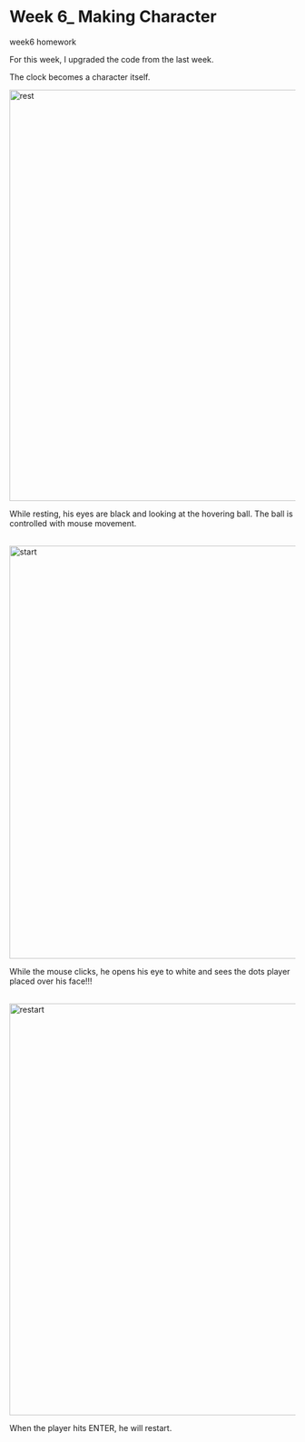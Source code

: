 # Week 6_ Making Character
week6 homework

For this week, I upgraded the code from the last week.

The clock becomes a character itself.
<br />

<img width="725" alt="rest" src="https://github.com/Youer-inspo/hello-world-25-example/assets/144563517/f18777be-65fc-4ab5-9f7a-38830a82b394">

While resting, his eyes are black and looking at the hovering ball. The ball is controlled with mouse movement.

<br />
<img width="728" alt="start" src="https://github.com/Youer-inspo/hello-world-25-example/assets/144563517/a449953a-e6d5-4bd1-b1d7-f80ba762d35c">

While the mouse clicks, he opens his eye to white and sees the dots player placed over his face!!!

<br />
<img width="726" alt="restart" src="https://github.com/Youer-inspo/hello-world-25-example/assets/144563517/dd876f6b-88af-4c6a-9475-bc983f27adb6">

When the player hits ENTER, he will restart.
